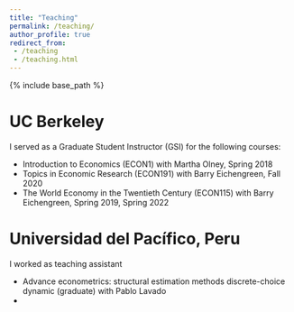 ```yaml
---
title: "Teaching"
permalink: /teaching/
author_profile: true
redirect_from:
 - /teaching
 - /teaching.html
---
```


  {% include base_path %}

# UC Berkeley
I served as a Graduate Student Instructor (GSI) for the following courses:
* Introduction to Economics (ECON1) with Martha Olney, Spring 2018
* Topics in Economic Research (ECON191) with Barry Eichengreen, Fall 2020
* The World Economy in the Twentieth Century (ECON115) with Barry Eichengreen, Spring 2019, Spring 2022

# Universidad del Pacífico, Peru
I worked as teaching assistant
* Advance econometrics: structural estimation methods discrete-choice dynamic (graduate) with Pablo Lavado
* 
